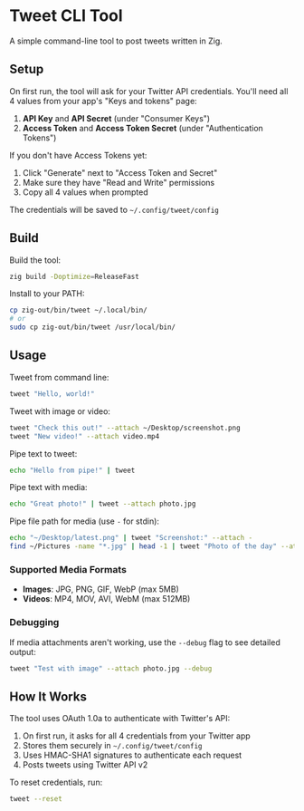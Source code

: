 # Tweet CLI Tool

A simple command-line tool to post tweets written in Zig.

## Setup

On first run, the tool will ask for your Twitter API credentials. You'll need all 4 values from your app's "Keys and tokens" page:

1. **API Key** and **API Secret** (under "Consumer Keys")
2. **Access Token** and **Access Token Secret** (under "Authentication Tokens")

If you don't have Access Tokens yet:
1. Click "Generate" next to "Access Token and Secret"
2. Make sure they have "Read and Write" permissions
3. Copy all 4 values when prompted

The credentials will be saved to `~/.config/tweet/config`

## Build

Build the tool:
```bash
zig build -Doptimize=ReleaseFast
```

Install to your PATH:
```bash
cp zig-out/bin/tweet ~/.local/bin/
# or
sudo cp zig-out/bin/tweet /usr/local/bin/
```

## Usage

Tweet from command line:
```bash
tweet "Hello, world!"
```

Tweet with image or video:
```bash
tweet "Check this out!" --attach ~/Desktop/screenshot.png
tweet "New video!" --attach video.mp4
```

Pipe text to tweet:
```bash
echo "Hello from pipe!" | tweet
```

Pipe text with media:
```bash
echo "Great photo!" | tweet --attach photo.jpg
```

Pipe file path for media (use `-` for stdin):
```bash
echo "~/Desktop/latest.png" | tweet "Screenshot:" --attach -
find ~/Pictures -name "*.jpg" | head -1 | tweet "Photo of the day" --attach -
```

### Supported Media Formats
- **Images**: JPG, PNG, GIF, WebP (max 5MB)
- **Videos**: MP4, MOV, AVI, WebM (max 512MB)

### Debugging
If media attachments aren't working, use the `--debug` flag to see detailed output:
```bash
tweet "Test with image" --attach photo.jpg --debug
```

## How It Works

The tool uses OAuth 1.0a to authenticate with Twitter's API:
1. On first run, it asks for all 4 credentials from your Twitter app
2. Stores them securely in `~/.config/tweet/config`
3. Uses HMAC-SHA1 signatures to authenticate each request
4. Posts tweets using Twitter API v2

To reset credentials, run:
```bash
tweet --reset
```
